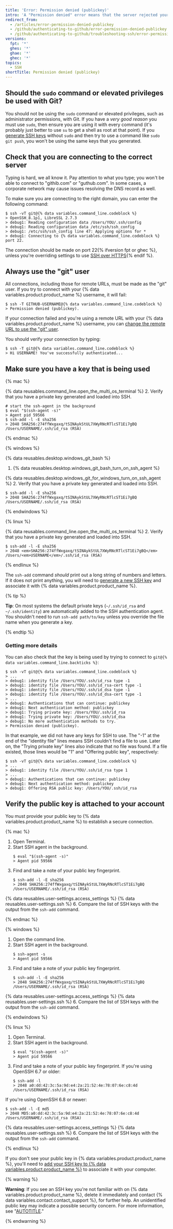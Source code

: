 ```yaml
---
title: 'Error: Permission denied (publickey)'
intro: 'A "Permission denied" error means that the server rejected your connection. There could be several reasons why, and the most common examples are explained below.'
redirect_from:
  - /articles/error-permission-denied-publickey
  - /github/authenticating-to-github/error-permission-denied-publickey
  - /github/authenticating-to-github/troubleshooting-ssh/error-permission-denied-publickey
versions:
  fpt: '*'
  ghes: '*'
  ghae: '*'
  ghec: '*'
topics:
  - SSH
shortTitle: Permission denied (publickey)
---
```

## Should the `sudo` command or elevated privileges be used with Git?

You should not be using the `sudo` command or elevated privileges, such as administrator permissions, with Git. If you have a _very good reason_ you must use `sudo`, then ensure you are using it with every command (it's probably just better to use `su` to get a shell as root at that point). If you [generate SSH keys](/authentication/connecting-to-github-with-ssh) without `sudo` and then try to use a command like `sudo git push`, you won't be using the same keys that you generated.

## Check that you are connecting to the correct server

Typing is hard, we all know it. Pay attention to what you type; you won't be able to connect to "githib.com" or "guthub.com". In some cases, a corporate network may cause issues resolving the DNS record as well.

To make sure you are connecting to the right domain, you can enter the following command:

```shell
$ ssh -vT git@{% data variables.command_line.codeblock %}
> OpenSSH_8.1p1, LibreSSL 2.7.3
> debug1: Reading configuration data /Users/YOU/.ssh/config
> debug1: Reading configuration data /etc/ssh/ssh_config
> debug1: /etc/ssh/ssh_config line 47: Applying options for *
> debug1: Connecting to {% data variables.command_line.codeblock %} port 22.
```

The connection should be made on port 22{% ifversion fpt or ghec %}, unless you're overriding settings to use [SSH over HTTPS](/authentication/troubleshooting-ssh/using-ssh-over-the-https-port){% endif %}.

## Always use the "git" user

All connections, including those for remote URLs, must be made as the "git" user. If you try to connect with your {% data variables.product.product_name %} username, it will fail:

```shell
$ ssh -T GITHUB-USERNAME@{% data variables.command_line.codeblock %}
> Permission denied (publickey).
```
If your connection failed and you're using a remote URL with your {% data variables.product.product_name %} username, you can [change the remote URL to use the "git" user](/get-started/getting-started-with-git/managing-remote-repositories).

You should verify your connection by typing:

```shell
$ ssh -T git@{% data variables.command_line.codeblock %}
> Hi USERNAME! You've successfully authenticated...
```

## Make sure you have a key that is being used

{% mac %}

{% data reusables.command_line.open_the_multi_os_terminal %}
2. Verify that you have a private key generated and loaded into SSH. 
   ```shell
   # start the ssh-agent in the background
   $ eval "$(ssh-agent -s)"
   > Agent pid 59566
   $ ssh-add -l -E sha256
   > 2048 SHA256:274ffWxgaxq/tSINAykStUL7XWyRNcRTlcST1Ei7gBQ /Users/USERNAME/.ssh/id_rsa (RSA)
   ```

{% endmac %}

{% windows %}

{% data reusables.desktop.windows_git_bash %}

1. {% data reusables.desktop.windows_git_bash_turn_on_ssh_agent %}

  {% data reusables.desktop.windows_git_for_windows_turn_on_ssh_agent %}
2. Verify that you have a private key generated and loaded into SSH. 
   ```shell
   $ ssh-add -l -E sha256
   > 2048 SHA256:274ffWxgaxq/tSINAykStUL7XWyRNcRTlcST1Ei7gBQ /Users/USERNAME/.ssh/id_rsa (RSA)
   ```

{% endwindows %}

{% linux %}

{% data reusables.command_line.open_the_multi_os_terminal %}
2. Verify that you have a private key generated and loaded into SSH. 
   ```shell
   $ ssh-add -l -E sha256
   > 2048 <em>SHA256:274ffWxgaxq/tSINAykStUL7XWyRNcRTlcST1Ei7gBQ</em> /Users/<em>USERNAME</em>/.ssh/id_rsa (RSA)
   ```
  
{% endlinux %}

The `ssh-add` command _should_ print out a long string of numbers and letters. If it does not print anything, you will need to [generate a new SSH key](/authentication/connecting-to-github-with-ssh/generating-a-new-ssh-key-and-adding-it-to-the-ssh-agent) and associate it with {% data variables.product.product_name %}.

{% tip %}

**Tip**: On most systems the default private keys (`~/.ssh/id_rsa` and `~/.ssh/identity`) are automatically added to the SSH authentication agent. You shouldn't need to run `ssh-add path/to/key` unless you override the file name when you generate a key.

{% endtip %}

### Getting more details

You can also check that the key is being used by trying to connect to `git@{% data variables.command_line.backticks %}`:

```shell
$ ssh -vT git@{% data variables.command_line.codeblock %}
> ...
> debug1: identity file /Users/YOU/.ssh/id_rsa type -1
> debug1: identity file /Users/YOU/.ssh/id_rsa-cert type -1
> debug1: identity file /Users/YOU/.ssh/id_dsa type -1
> debug1: identity file /Users/YOU/.ssh/id_dsa-cert type -1
> ...
> debug1: Authentications that can continue: publickey
> debug1: Next authentication method: publickey
> debug1: Trying private key: /Users/YOU/.ssh/id_rsa
> debug1: Trying private key: /Users/YOU/.ssh/id_dsa
> debug1: No more authentication methods to try.
> Permission denied (publickey).
```

In that example, we did not have any keys for SSH to use. The "-1" at the end of the "identity file" lines means SSH couldn't find a file to use. Later on, the "Trying private key" lines also indicate that no file was found. If a file existed, those lines would be "1" and "Offering public key", respectively:

```shell
$ ssh -vT git@{% data variables.command_line.codeblock %}
> ...
> debug1: identity file /Users/YOU/.ssh/id_rsa type 1
> ...
> debug1: Authentications that can continue: publickey
> debug1: Next authentication method: publickey
> debug1: Offering RSA public key: /Users/YOU/.ssh/id_rsa
```

## Verify the public key is attached to your account

You must provide your public key to {% data variables.product.product_name %} to establish a secure connection.

{% mac %}

1. Open Terminal.
2. Start SSH agent in the background.
   ```shell
   $ eval "$(ssh-agent -s)"
   > Agent pid 59566
   ```
3. Find and take a note of your public key fingerprint. 
   ```shell
   $ ssh-add -l -E sha256
   > 2048 SHA256:274ffWxgaxq/tSINAykStUL7XWyRNcRTlcST1Ei7gBQ /Users/USERNAME/.ssh/id_rsa (RSA)
   ```

{% data reusables.user-settings.access_settings %}
{% data reusables.user-settings.ssh %}
6. Compare the list of SSH keys with the output from the `ssh-add` command.

{% endmac %}

{% windows %}

1. Open the command line.
2. Start SSH agent in the background.
   ```shell
   $ ssh-agent -s
   > Agent pid 59566
   ```
3. Find and take a note of your public key fingerprint. 
   ```shell
   $ ssh-add -l -E sha256
   > 2048 SHA256:274ffWxgaxq/tSINAykStUL7XWyRNcRTlcST1Ei7gBQ /Users/USERNAME/.ssh/id_rsa (RSA)
   ```

{% data reusables.user-settings.access_settings %}
{% data reusables.user-settings.ssh %}
6. Compare the list of SSH keys with the output from the `ssh-add` command.

{% endwindows %}

{% linux %}

1. Open Terminal.
2. Start SSH agent in the background.
   ```shell
   $ eval "$(ssh-agent -s)"
   > Agent pid 59566
   ```
3. Find and take a note of your public key fingerprint. If you're using OpenSSH 6.7 or older:
   ```shell
   $ ssh-add -l
   > 2048 a0:dd:42:3c:5a:9d:e4:2a:21:52:4e:78:07:6e:c8:4d /Users/USERNAME/.ssh/id_rsa (RSA)
   ```

  If you're using OpenSSH 6.8 or newer:
   ```shell
   $ ssh-add -l -E md5
   > 2048 MD5:a0:dd:42:3c:5a:9d:e4:2a:21:52:4e:78:07:6e:c8:4d /Users/USERNAME/.ssh/id_rsa (RSA)
   ```

{% data reusables.user-settings.access_settings %}
{% data reusables.user-settings.ssh %}
6. Compare the list of SSH keys with the output from the `ssh-add` command.

{% endlinux %}

If you don't see your public key in {% data variables.product.product_name %}, you'll need to [add your SSH key to {% data variables.product.product_name %}](/authentication/connecting-to-github-with-ssh/adding-a-new-ssh-key-to-your-github-account) to associate it with your computer.

{% warning %}

**Warning**: If you see an SSH key you're not familiar with on {% data variables.product.product_name %}, delete it immediately and contact {% data variables.contact.contact_support %}, for further help. An unidentified public key may indicate a possible security concern. For more information, see "[AUTOTITLE](/authentication/keeping-your-account-and-data-secure/reviewing-your-ssh-keys)."

{% endwarning %}
